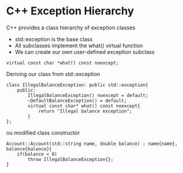 # C++ Exception Hierarchy

C++ provides a class hierarchy of exception classes
<ul>
    <li>std::exception is the base class</li>
    <li>All subclasses implement the what() virtual function</li>
    <li>We can create our own user-defined exception subclass</li>
</ul>

```
virtual const char *what() const noexcept;
```

Deriving our class from std::exception

```
class IllegalBalanceException: public std::exception{
    public:
        IllegalBalanceException() noexcept = default;
        ~DefaultBalanceException() = default;
        virtual const char* what() const noexcept{
            return "Illegal balance exception";
        }
};
```

ou modified class constructor

```
Account::Account(std::string name, double balance) : name{name}, balance{balance}{
    if(balance < 0)
        throw IllegalBalanceException{};
}
```